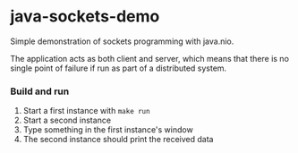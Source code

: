 # java-sockets-demo

Simple demonstration of sockets programming with java.nio.

The application acts as both client and server, which means that there is no
single point of failure if run as part of a distributed system.

### Build and run

1. Start a first instance with `make run`
2. Start a second instance
3. Type something in the first instance's window
4. The second instance should print the received data
